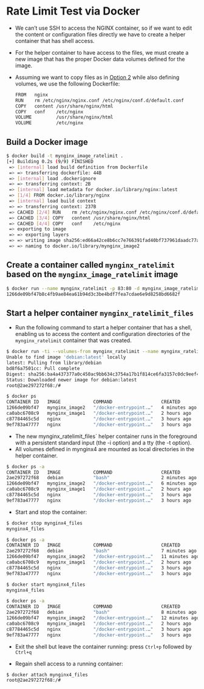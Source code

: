 # Rate Limit Test via Docker

- We can’t use SSH to access the NGINX container, so if we want to edit the content or configuration files directly we have to create a helper container that has shell access.
- For the helper container to have access to the files, we must create a new image that has the proper Docker data volumes defined for the image.
- Assuming we want to copy files as in [Option 2](../option-2-copy-files-from-docker-host) while also defining volumes, we use the following Dockerfile:

  ```bash
  FROM   nginx
  RUN    rm /etc/nginx/nginx.conf /etc/nginx/conf.d/default.conf
  COPY   content /usr/share/nginx/html
  COPY   conf    /etc/nginx
  VOLUME         /usr/share/nginx/html
  VOLUME         /etc/nginx
  ```

## Build a Docker image
  
```bash
$ docker build -t mynginx_image_ratelimit .
[+] Building 0.2s (9/9) FINISHED                                               
 => [internal] load build definition from Dockerfile                      0.0s
 => => transferring dockerfile: 44B                                       0.0s
 => [internal] load .dockerignore                                         0.0s
 => => transferring context: 2B                                           0.0s
 => [internal] load metadata for docker.io/library/nginx:latest           0.0s
 => [1/4] FROM docker.io/library/nginx                                    0.0s
 => [internal] load build context                                         0.0s
 => => transferring context: 237B                                         0.0s
 => CACHED [2/4] RUN    rm /etc/nginx/nginx.conf /etc/nginx/conf.d/defau  0.0s
 => CACHED [3/4] COPY   content /usr/share/nginx/html                     0.0s
 => CACHED [4/4] COPY   conf    /etc/nginx                                0.0s
 => exporting to image                                                    0.0s
 => => exporting layers                                                   0.0s
 => => writing image sha256:ed66a42ce8b6cc7e766391fad40bf737961daadc77a6  0.0s
 => => naming to docker.io/library/mynginx_image2                         0.0s
```

## Create a container called `mynginx_ratelimit` based on the `mynginx_image_ratelimit` image

  ```bash
  $ docker run --name mynginx_ratelimit -p 83:80 -d mynginx_image_ratelimit
  1266de09bf47b8c4fb9ae84ea61b94d3c3be4bdf7fea7cdae6e9d8258bd6682f
  ```

## Start a helper container `mynginx_ratelimit_files`
- Run the following command to start a helper container that has a shell, enabling us to access the content and configuration directories of the `mynginx_ratelimit` container that was created.

```bash
$ docker run -ti --volumes-from mynginx_ratelimit --name mynginx_ratelimit_files debian bash
Unable to find image 'debian:latest' locally
latest: Pulling from library/debian
bd8f6a7501cc: Pull complete 
Digest: sha256:ba4a437377a0c450ac9bb634c3754a17b1f814ce6fa3157c0dc9eef431b29d1f
Status: Downloaded newer image for debian:latest
root@2ae297272f68:/# 
```

```bash
$ docker ps
CONTAINER ID   IMAGE            COMMAND                  CREATED         STATUS         PORTS                NAMES
1266de09bf47   mynginx_image2   "/docker-entrypoint.…"   4 minutes ago   Up 4 minutes   0.0.0.0:84->80/tcp   mynginx4
ca0abc6708c9   mynginx_image1   "/docker-entrypoint.…"   2 hours ago     Up 2 hours     0.0.0.0:83->80/tcp   mynginx3
c87784465c5d   nginx            "/docker-entrypoint.…"   3 hours ago     Up 3 hours     0.0.0.0:82->80/tcp   mynginx2
9ef783a47777   nginx            "/docker-entrypoint.…"   3 hours ago     Up 3 hours     0.0.0.0:81->80/tcp   mynginx1
```

- The new mynginx_ratelimit_files` helper container runs in the foreground with a persistent standard input (the -i option) and a tty (the -t option). 
- All volumes defined in mynginx4 are mounted as local directories in the helper container.

```bash
$ docker ps -a
CONTAINER ID   IMAGE            COMMAND                  CREATED         STATUS                          PORTS                NAMES
2ae297272f68   debian           "bash"                   2 minutes ago   Exited (0) About a minute ago                        mynginx4_files
1266de09bf47   mynginx_image2   "/docker-entrypoint.…"   6 minutes ago   Up 6 minutes                    0.0.0.0:84->80/tcp   mynginx4
ca0abc6708c9   mynginx_image1   "/docker-entrypoint.…"   2 hours ago     Up 2 hours                      0.0.0.0:83->80/tcp   mynginx3
c87784465c5d   nginx            "/docker-entrypoint.…"   3 hours ago     Up 3 hours                      0.0.0.0:82->80/tcp   mynginx2
9ef783a47777   nginx            "/docker-entrypoint.…"   3 hours ago     Up 3 hours                      0.0.0.0:81->80/tcp   mynginx
```

- Start and stop the container:

```bash
$ docker stop mynginx4_files
mynginx4_files

$ docker ps -a
CONTAINER ID   IMAGE            COMMAND                  CREATED          STATUS                     PORTS                NAMES
2ae297272f68   debian           "bash"                   7 minutes ago    Exited (0) 6 minutes ago                        mynginx4_files
1266de09bf47   mynginx_image2   "/docker-entrypoint.…"   11 minutes ago   Up 11 minutes              0.0.0.0:84->80/tcp   mynginx4
ca0abc6708c9   mynginx_image1   "/docker-entrypoint.…"   2 hours ago      Up 2 hours                 0.0.0.0:83->80/tcp   mynginx3
c87784465c5d   nginx            "/docker-entrypoint.…"   3 hours ago      Up 3 hours                 0.0.0.0:82->80/tcp   mynginx2
9ef783a47777   nginx            "/docker-entrypoint.…"   3 hours ago      Up 3 hours                 0.0.0.0:81->80/tcp   mynginx1

$ docker start mynginx4_files
mynginx4_files

$ docker ps -a
CONTAINER ID   IMAGE            COMMAND                  CREATED          STATUS          PORTS                NAMES
2ae297272f68   debian           "bash"                   8 minutes ago    Up 3 seconds                         mynginx4_files
1266de09bf47   mynginx_image2   "/docker-entrypoint.…"   12 minutes ago   Up 12 minutes   0.0.0.0:84->80/tcp   mynginx4
ca0abc6708c9   mynginx_image1   "/docker-entrypoint.…"   2 hours ago      Up 2 hours      0.0.0.0:83->80/tcp   mynginx3
c87784465c5d   nginx            "/docker-entrypoint.…"   3 hours ago      Up 3 hours      0.0.0.0:82->80/tcp   mynginx2
9ef783a47777   nginx            "/docker-entrypoint.…"   3 hours ago      Up 3 hours      0.0.0.0:81->80/tcp   mynginx1
```

- Exit the shell but leave the container running: press `Ctrl+p` followed by `Ctrl+q`

- Regain shell access to a running container: 

```bash
$ docker attach mynginx4_files
root@2ae297272f68:/# 
```





